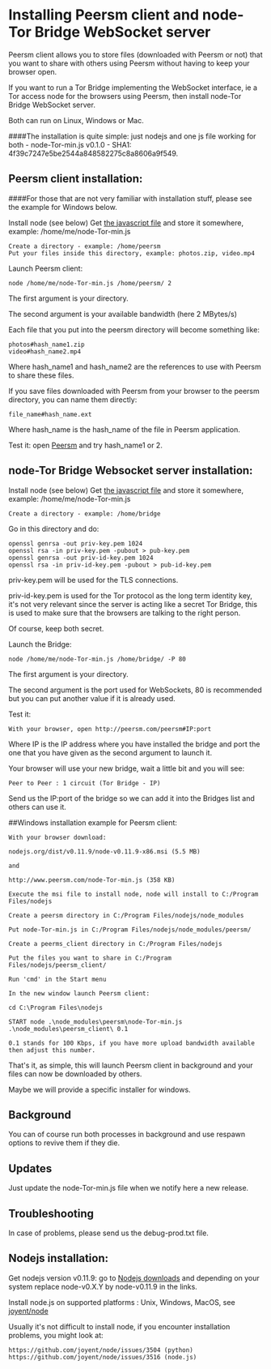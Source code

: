 Installing Peersm client and node-Tor Bridge WebSocket server
===

Peersm client allows you to store files (downloaded with Peersm or not) that you want to share with others using Peersm without having to keep your browser open.

If you want to run a Tor Bridge implementing the WebSocket interface, ie a Tor access node for the browsers using Peersm, then install node-Tor Bridge WebSocket server.

Both can run on Linux, Windows or Mac.

####The installation is quite simple: just nodejs and one js file working for both - node-Tor-min.js v0.1.0 - SHA1: 4f39c7247e5be2544a848582275c8a8606a9f549.

## Peersm client installation:

####For those that are not very familiar with installation stuff, please see the example for Windows below.

Install node (see below)
Get [the javascript file](http://www.peersm.com/node-Tor-min.js) and store it somewhere, example: /home/me/node-Tor-min.js

	Create a directory - example: /home/peersm
	Put your files inside this directory, example: photos.zip, video.mp4

Launch Peersm client:

	node /home/me/node-Tor-min.js /home/peersm/ 2

The first argument is your directory.

The second argument is your available bandwidth (here 2 MBytes/s)

Each file that you put into the peersm directory will become something like:

	photos#hash_name1.zip
	video#hash_name2.mp4

Where hash_name1 and hash_name2 are the references to use with Peersm to share these files.

If you save files downloaded with Peersm from your browser to the peersm directory, you can name them directly:

	file_name#hash_name.ext

Where hash_name is the hash_name of the file in Peersm application.

Test it: open [Peersm](http://peersm.com/peersm) and try hash_name1 or 2.

## node-Tor Bridge Websocket server installation:

Install node (see below)
Get [the javascript file](http://www.peersm.com/node-Tor-min.js) and store it somewhere, example: /home/me/node-Tor-min.js

	Create a directory - example: /home/bridge

Go in this directory and do:

	openssl genrsa -out priv-key.pem 1024
	openssl rsa -in priv-key.pem -pubout > pub-key.pem
	openssl genrsa -out priv-id-key.pem 1024
	openssl rsa -in priv-id-key.pem -pubout > pub-id-key.pem

priv-key.pem will be used for the TLS connections.

priv-id-key.pem is used for the Tor protocol as the long term identity key, it's not very relevant since the server is acting like a secret Tor Bridge, this is used to make sure that the browsers are talking to the right person.

Of course, keep both secret.

Launch the Bridge:

	node /home/me/node-Tor-min.js /home/bridge/ -P 80

The first argument is your directory.

The second argument is the port used for WebSockets, 80 is recommended but you can put another value if it is already used.

Test it:

	With your browser, open http://peersm.com/peersm#IP:port

Where IP is the IP address where you have installed the bridge and port the one that you have given as the second argument to launch it.

Your browser will use your new bridge, wait a little bit and you will see:

	Peer to Peer : 1 circuit (Tor Bridge - IP)

Send us the IP:port of the bridge so we can add it into the Bridges list and others can use it.

##Windows installation example for Peersm client:

	With your browser download:

	nodejs.org/dist/v0.11.9/node-v0.11.9-x86.msi (5.5 MB)

	and

	http://www.peersm.com/node-Tor-min.js (358 KB)

	Execute the msi file to install node, node will install to C:/Program Files/nodejs

	Create a peersm directory in C:/Program Files/nodejs/node_modules

	Put node-Tor-min.js in C:/Program Files/nodejs/node_modules/peersm/

	Create a peerms_client directory in C:/Program Files/nodejs

	Put the files you want to share in C:/Program Files/nodejs/peersm_client/

	Run 'cmd' in the Start menu

	In the new window launch Peersm client:

	cd C:\Program Files\nodejs

	START node .\node_modules\peersm\node-Tor-min.js .\node_modules\peersm_client\ 0.1

	0.1 stands for 100 Kbps, if you have more upload bandwidth available then adjust this number.

That's it, as simple, this will launch Peersm client in background and your files can now be downloaded by others.

Maybe we will provide a specific installer for windows.

## Background

You can of course run both processes in background and use respawn options to revive them if they die.

## Updates

Just update the node-Tor-min.js file when we notify here a new release.

## Troubleshooting

In case of problems, please send us the debug-prod.txt file.

## Nodejs installation:

Get nodejs version v0.11.9: go to [Nodejs downloads](http://nodejs.org/download/) and depending on your system replace node-v0.X.Y by node-v0.11.9 in the links.

Install node.js on supported platforms : Unix, Windows, MacOS, see [joyent/node](https://github.com/joyent/node)

Usually it's not difficult to install node, if you encounter installation problems, you might look at:

	https://github.com/joyent/node/issues/3504 (python)
	https://github.com/joyent/node/issues/3516 (node.js)


